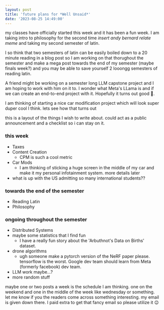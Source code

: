 ```yaml
---
layout: post
title: 'future plans for *Well Unsaid*'
date: '2023-08-25 14:49:00'
---
```


my classes have officially started this week and it has been a fun week. I am taking intro to philosophy for the 
second time *insert andy bernard relate meme* and taking my second semester of latin. 

I so think that two semesters of latin can be easily boiled down to a 20 minute reading in a blog post so I am working 
on that thorughout the semester and make a mega post towards the end of my semester (maybe finals week?) and you may 
be able to save yourself 2 looongg semesters of reading latin. 

A friend might be working on a semester long LLM capstone project and I am hoping to work with him on it to. I wonder
what Meta's LLama is and if we can create an end-to-end project with it. Hopefully it turns out good 🤞.

I am thinking of starting a nice car modification project which will look super duper cool I think. lets see how 
that turns out 

this is a layout of the things I wish to write about. could act as a public announcement and a checklist so i can stay
on it. 


### this week

- Taxes 
- Content Creation 
    - CPM is such a cool metric
- Car Mods 
    - I am thinking of sticking a huge screen in the middle of my car and make it my personal infotainment system. more
      details later
- what is up with the US admitting so many international students?? 

### towards the end of the semester

- Reading Latin 
- Philosophy 

### ongoing throughout the semester

- Distributed Systems 
- maybe some statistics that I find fun 
    - I have a really fun story about the 'Arbuthnot's Data on Births' dataset.
- drone algorithms
    - ugh someone make a pytorch version of the NeRF paper please. tensorflow is the worst. Google dev team should 
      learn from Meta (formerly facebook) dev team.
- LLM work maybe...?
- more random stuff

maybe one or two posts a week is the schedule I am thinking. one on the weekend and one in the middle of the week 
like wednesday or something. let me know if you the readers come across something interesting. my email is given down
there. I paid extra to get that fancy email so please utilize it 😉

